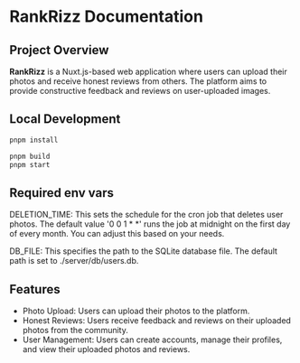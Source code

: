 # RankRizz Documentation

## Project Overview

**RankRizz** is a Nuxt.js-based web application where users can upload their photos and receive honest reviews from others. The platform aims to provide constructive feedback and reviews on user-uploaded images.

## Local Development

```bash
pnpm install
```

```bash
pnpm build
pnpm start
```

## Required env vars

DELETION_TIME: This sets the schedule for the cron job that deletes user photos. The default value '0 0 1 * *' runs the job at midnight on the first day of every month. You can adjust this based on your needs.

DB_FILE: This specifies the path to the SQLite database file. The default path is set to ./server/db/users.db.

## Features

- Photo Upload: Users can upload their photos to the platform.
- Honest Reviews: Users receive feedback and reviews on their uploaded photos from the community.
- User Management: Users can create accounts, manage their profiles, and view their uploaded photos and reviews.
